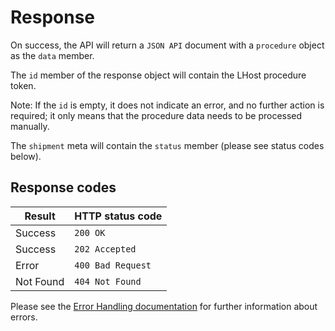 # Response

On success, the API will return a `JSON API` document with a `procedure` object as the `data` member.  

The `id` member of the response object will contain the LHost procedure token.

Note: If the `id` is empty, it does not indicate an error, and no further action is required; it only means that the procedure data needs to be processed manually. 

The `shipment` meta will contain the `status` member (please see status codes below).

## Response codes

| Result    | HTTP status code  |
|-----------|-------------------|
| Success   | `200 OK`          |
| Success   | `202 Accepted`    |
| Error     | `400 Bad Request` |
| Not Found | `404 Not Found`   |

Please see the [Error Handling documentation](/docs/ErrorHandling.md) for further information about errors.
